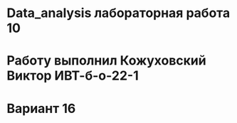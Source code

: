 # Data_analysis лабораторная работа 10
# Работу выполнил Кожуховский Виктор ИВТ-б-о-22-1
# Вариант 16
